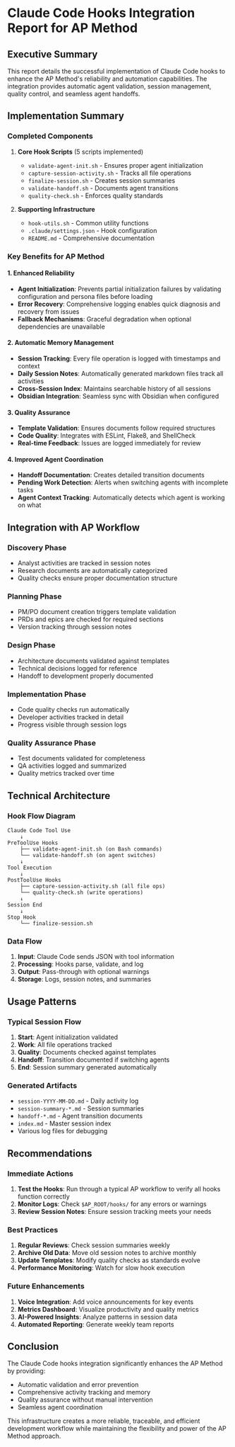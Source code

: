 # Claude Code Hooks Integration Report for AP Method

## Executive Summary

This report details the successful implementation of Claude Code hooks to enhance the AP Method's reliability and automation capabilities. The integration provides automatic agent validation, session management, quality control, and seamless agent handoffs.

## Implementation Summary

### Completed Components

1. **Core Hook Scripts** (5 scripts implemented)
   - `validate-agent-init.sh` - Ensures proper agent initialization
   - `capture-session-activity.sh` - Tracks all file operations
   - `finalize-session.sh` - Creates session summaries
   - `validate-handoff.sh` - Documents agent transitions
   - `quality-check.sh` - Enforces quality standards

2. **Supporting Infrastructure**
   - `hook-utils.sh` - Common utility functions
   - `.claude/settings.json` - Hook configuration
   - `README.md` - Comprehensive documentation

### Key Benefits for AP Method

#### 1. **Enhanced Reliability**
- **Agent Initialization**: Prevents partial initialization failures by validating configuration and persona files before loading
- **Error Recovery**: Comprehensive logging enables quick diagnosis and recovery from issues
- **Fallback Mechanisms**: Graceful degradation when optional dependencies are unavailable

#### 2. **Automatic Memory Management**
- **Session Tracking**: Every file operation is logged with timestamps and context
- **Daily Session Notes**: Automatically generated markdown files track all activities
- **Cross-Session Index**: Maintains searchable history of all sessions
- **Obsidian Integration**: Seamless sync with Obsidian when configured

#### 3. **Quality Assurance**
- **Template Validation**: Ensures documents follow required structures
- **Code Quality**: Integrates with ESLint, Flake8, and ShellCheck
- **Real-time Feedback**: Issues are logged immediately for review

#### 4. **Improved Agent Coordination**
- **Handoff Documentation**: Creates detailed transition documents
- **Pending Work Detection**: Alerts when switching agents with incomplete tasks
- **Agent Context Tracking**: Automatically detects which agent is working on what

## Integration with AP Workflow

### Discovery Phase
- Analyst activities are tracked in session notes
- Research documents are automatically categorized
- Quality checks ensure proper documentation structure

### Planning Phase
- PM/PO document creation triggers template validation
- PRDs and epics are checked for required sections
- Version tracking through session notes

### Design Phase
- Architecture documents validated against templates
- Technical decisions logged for reference
- Handoff to development properly documented

### Implementation Phase
- Code quality checks run automatically
- Developer activities tracked in detail
- Progress visible through session logs

### Quality Assurance Phase
- Test documents validated for completeness
- QA activities logged and summarized
- Quality metrics tracked over time

## Technical Architecture

### Hook Flow Diagram
```
Claude Code Tool Use
    ↓
PreToolUse Hooks
    ├── validate-agent-init.sh (on Bash commands)
    └── validate-handoff.sh (on agent switches)
    ↓
Tool Execution
    ↓
PostToolUse Hooks
    ├── capture-session-activity.sh (all file ops)
    └── quality-check.sh (write operations)
    ↓
Session End
    ↓
Stop Hook
    └── finalize-session.sh
```

### Data Flow
1. **Input**: Claude Code sends JSON with tool information
2. **Processing**: Hooks parse, validate, and log
3. **Output**: Pass-through with optional warnings
4. **Storage**: Logs, session notes, and summaries

## Usage Patterns

### Typical Session Flow
1. **Start**: Agent initialization validated
2. **Work**: All file operations tracked
3. **Quality**: Documents checked against templates
4. **Handoff**: Transition documented if switching agents
5. **End**: Session summary generated automatically

### Generated Artifacts
- `session-YYYY-MM-DD.md` - Daily activity log
- `session-summary-*.md` - Session summaries
- `handoff-*.md` - Agent transition documents
- `index.md` - Master session index
- Various log files for debugging

## Recommendations

### Immediate Actions
1. **Test the Hooks**: Run through a typical AP workflow to verify all hooks function correctly
2. **Monitor Logs**: Check `$AP_ROOT/hooks/` for any errors or warnings
3. **Review Session Notes**: Ensure session tracking meets your needs

### Best Practices
1. **Regular Reviews**: Check session summaries weekly
2. **Archive Old Data**: Move old session notes to archive monthly
3. **Update Templates**: Modify quality checks as standards evolve
4. **Performance Monitoring**: Watch for slow hook execution

### Future Enhancements
1. **Voice Integration**: Add voice announcements for key events
2. **Metrics Dashboard**: Visualize productivity and quality metrics
3. **AI-Powered Insights**: Analyze patterns in session data
4. **Automated Reporting**: Generate weekly team reports

## Conclusion

The Claude Code hooks integration significantly enhances the AP Method by providing:
- Automatic validation and error prevention
- Comprehensive activity tracking and memory
- Quality assurance without manual intervention
- Seamless agent coordination

This infrastructure creates a more reliable, traceable, and efficient development workflow while maintaining the flexibility and power of the AP Method approach.